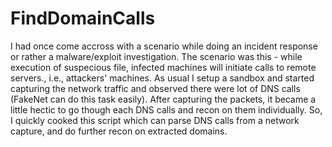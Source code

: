 FindDomainCalls
===============

I had once come accross with a scenario while doing an incident response or rather a malware/exploit investigation. The scenario was this - while execution of suspecious file, infected machines will initiate calls to remote servers., i.e., attackers' machines. As usual I setup a sandbox and started capturing the network traffic and observed there were lot of DNS calls (FakeNet can do this task easily). After capturing the packets, it became a little hectic to go though each DNS calls and recon on them individually. So, I quickly cooked this script which can parse DNS calls from a network capture, and do further recon on extracted domains.
